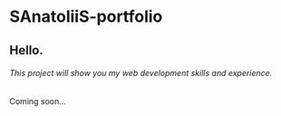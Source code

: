 # SAnatoliiS-portfolio

## Hello.
###### This project will show you my web development skills and experience.

Coming soon...